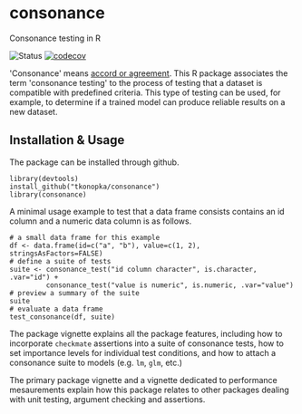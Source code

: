 # consonance
Consonance testing in R

![Status](https://travis-ci.org/tkonopka/consonance.svg?branch=master)
[![codecov](https://codecov.io/gh/tkonopka/consonance/branch/master/graph/badge.svg)](https://codecov.io/gh/tkonopka/consonance)

'Consonance' means [accord or agreement](https://www.dictionary.com/browse/consonance).
This R package associates the term 'consonance testing' to the process of 
testing that a dataset is compatible with predefined criteria. This type of 
testing can be used, for example, to determine if a trained model can produce
reliable results on a new dataset.  


## Installation & Usage

The package can be installed through github. 

```
library(devtools)
install_github("tkonopka/consonance")
library(consonance)
```

A minimal usage example to test that a data frame consists contains an id 
column and a numeric data column is as follows.

```
# a small data frame for this example
df <- data.frame(id=c("a", "b"), value=c(1, 2), stringsAsFactors=FALSE)
# define a suite of tests
suite <- consonance_test("id column character", is.character, .var="id") +
         consonance_test("value is numeric", is.numeric, .var="value")
# preview a summary of the suite
suite
# evaluate a data frame
test_consonance(df, suite)
```

The package vignette explains all the package features, including how
to incorporate `checkmate` assertions into a suite of consonance tests, how to
set importance levels for individual test conditions, and how to attach a
consonance suite to models (e.g. `lm`, `glm`, etc.)

The primary package vignette and a vignette dedicated to performance 
mesaurements explain how this package relates to other packages dealing with 
unit testing, argument checking and assertions.

